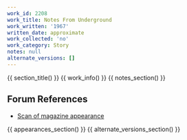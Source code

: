 ```yaml
---
work_id: 2208
work_title: Notes From Underground
work_written: '1967'
written_date: approximate
work_collected: 'no'
work_category: Story
notes: null
alternate_versions: []
---
```


{{ section_title() }}
{{ work_info() }}
{{ notes_section() }}
## Forum References
- [Scan of magazine appearance](https://bukowskiforum.com/threads/notes-from-underground-kauri-march-april-1967.7073/)

{{ appearances_section() }}
{{ alternate_versions_section() }}
